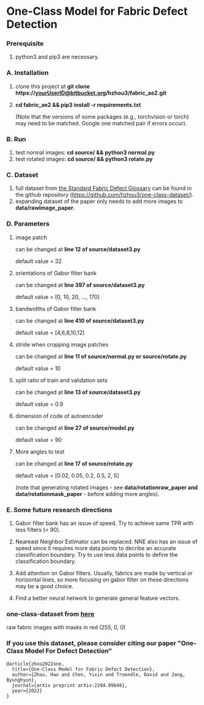 # One-Class Model for Fabric Defect Detection

### Prerequisite
1. python3 and pip3 are necessary.


### A. Installation
1. clone this project at **git clone https://yourUserID@bitbucket.org/hzhou3/fabric_ae2.git**
2. **cd fabric_ae2 && pip3 install -r requirements.txt**

	(Note that the versions of some packages (e.g., torchvision or torch) may need to be matched. Google one matched pair if errors occur).

### B. Run
1. test normal images: **cd source/ && python3 normal.py**
2. test rotated images: **cd source/ && python3 rotate.py**

### C. Dataset

1. full dataset from [the Standard Fabric Defect Glossary](https://www.cottoninc.com/quality-products/textile-resources/fabric-defect-glossary/) can be found in the github repository (https://github.com/hzhou3/one-class-dataset/).
2. expanding dataset of the paper only needs to add more images to **data/rawimage_paper**.

### D. Parameters
1. image patch

	can be changed at **line 12 of source/dataset3.py**

	default value = 32

2. orientations of Gabor filter bank

	can be changed at **line 397 of source/dataset3.py**

	default value = [0, 10, 20, ..., 170]

3. bandwidths of Gabor filter bank

	can be changed at **line 410 of source/dataset3.py**

	default value = [4,6,8,10,12]

4. stride when cropping image patches

	can be changed at **line 11 of source/normal.py or source/rotate.py**

	default value = 10

5. split ratio of train and validation sets

	can be changed at **line 13 of source/dataset3.py**

	default value = 0.9

6. dimension of code of autoencoder

	can be changed at **line 27 of source/model.py**

	default value = 90

7. More angles to test

	can be changed at **line 17 of source/rotate.py**

	default value = [0.02, 0.05, 0.2, 0.5, 2, 5]

	(note that generating rotated images - see **data/rotationraw_paper and data/rotationmask_paper** - before adding more angles).
	
	
### E. Some future research directions
1. Gabor filter bank has an issue of speed. Try to achieve same TPR with less filters (< 90).

2. Neareast Neighbor Estimator can be replaced. NNE also has an issue of speed since it requires more data points to decribe an accurate classification boundary. Try to use less data points to define the classification boundary.

3. Add attention on Gabor filters. Usually, fabrics are made by vertical or horizontal lines, so more focusing on gabor filter on these directions may be a good choice. 

4. Find a better neural network to generate general feature vectors.





### one-class-dataset from [here](https://www.cottoninc.com/quality-products/textile-resources/fabric-defect-glossary/)

raw fabric images with masks in red (255, 0, 0) 


### If you use this dataset, please consider citing our paper "One-Class Model For Defect Detection"

```
@article{zhou2022one,
  title={One-Class Model for Fabric Defect Detection},
  author={Zhou, Hao and Chen, Yixin and Troendle, David and Jang, Byunghyun},
  journal={arXiv preprint arXiv:2204.09648},
  year={2022}
}
```




